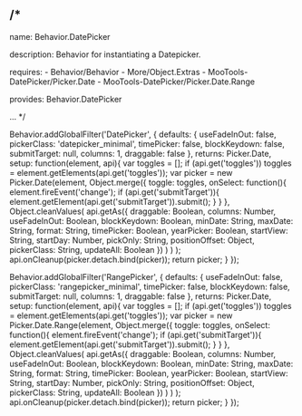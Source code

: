 /*
---

name: Behavior.DatePicker

description: Behavior for instantiating a Datepicker.

requires:
	- Behavior/Behavior
	- More/Object.Extras
	- MooTools-DatePicker/Picker.Date
	- MooTools-DatePicker/Picker.Date.Range

provides: Behavior.DatePicker

...
*/

Behavior.addGlobalFilter('DatePicker', {
	defaults: {
		useFadeInOut: false,
		pickerClass: 'datepicker_minimal',
		timePicker: false,
		blockKeydown: false,
		submitTarget: null,
		columns: 1,
		draggable: false
	},
	returns: Picker.Date,
	setup: function(element, api){
		var toggles = [];
		if (api.get('toggles')) toggles = element.getElements(api.get('toggles'));
		var picker = new Picker.Date(element,
			Object.merge({
				toggle: toggles,
				onSelect: function(){
					element.fireEvent('change');
					if (api.get('submitTarget')){
						element.getElement(api.get('submitTarget')).submit();
					}
				}
			},
				Object.cleanValues(
					api.getAs({
						draggable: Boolean,
						columns: Number,
						useFadeInOut: Boolean,
						blockKeydown: Boolean,
						minDate: String,
						maxDate: String,
						format: String,
						timePicker: Boolean,
						yearPicker: Boolean,
						startView: String,
						startDay: Number,
						pickOnly: String,
						positionOffset: Object,
						pickerClass: String,
						updateAll: Boolean
					})
				)
			)
		);
		api.onCleanup(picker.detach.bind(picker));
		return picker;
	}
});

Behavior.addGlobalFilter('RangePicker', {
	defaults: {
		useFadeInOut: false,
		pickerClass: 'rangepicker_minimal',
		timePicker: false,
		blockKeydown: false,
		submitTarget: null,
		columns: 1,
		draggable: false
	},
	returns: Picker.Date,
	setup: function(element, api){
		var toggles = [];
		if (api.get('toggles')) toggles = element.getElements(api.get('toggles'));
		var picker = new Picker.Date.Range(element,
			Object.merge({
				toggle: toggles,
				onSelect: function(){
					element.fireEvent('change');
					if (api.get('submitTarget')){
						element.getElement(api.get('submitTarget')).submit();
					}
				}
			},
				Object.cleanValues(
					api.getAs({
						draggable: Boolean,
						columns: Number,
						useFadeInOut: Boolean,
						blockKeydown: Boolean,
						minDate: String,
						maxDate: String,
						format: String,
						timePicker: Boolean,
						yearPicker: Boolean,
						startView: String,
						startDay: Number,
						pickOnly: String,
						positionOffset: Object,
						pickerClass: String,
						updateAll: Boolean
					})
				)
			)
		);
		api.onCleanup(picker.detach.bind(picker));
		return picker;
	}
});